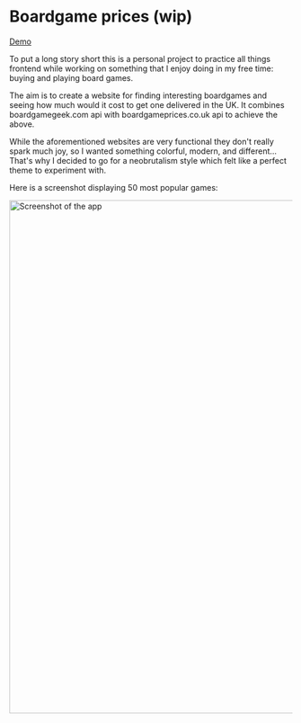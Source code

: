 # Boardgame prices (wip)

[Demo](https://boardgame-prices.vercel.app/)

To put a long story short this is a personal project to practice all things frontend while working on something that I enjoy doing in my free time: buying and playing board games.

The aim is to create a website for finding interesting boardgames and seeing how much would it cost to get one delivered in the UK.
It combines boardgamegeek.com api with boardgameprices.co.uk api to achieve the above.

While the aforementioned websites are very functional they don't really spark much joy, so I wanted something colorful, modern, and different... That's why I decided to go for a neobrutalism style which felt like a perfect theme to experiment with.

Here is a screenshot displaying 50 most popular games:

<img width="1920" height="913" alt="Screenshot of the app" src="https://github.com/user-attachments/assets/e81d13fe-7e87-4fb7-ba81-1d1478c679d9" />
